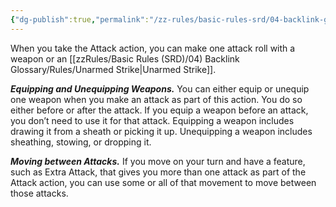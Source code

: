 ```yaml
---
{"dg-publish":true,"permalink":"/zz-rules/basic-rules-srd/04-backlink-glossary/actions/attack/","tags":["action"]}
---
```


When you take the Attack action, you can make one attack roll with a weapon or an [[zzRules/Basic Rules (SRD)/04) Backlink Glossary/Rules/Unarmed Strike\|Unarmed Strike]].

***Equipping and Unequipping Weapons.*** You can either equip or unequip one weapon when you make an attack as part of this action. You do so either before or after the attack. If you equip a weapon before an attack, you don’t need to use it for that attack. Equipping a weapon includes drawing it from a sheath or picking it up. Unequipping a weapon includes sheathing, stowing, or dropping it.

***Moving between Attacks.*** If you move on your turn and have a feature, such as Extra Attack, that gives you more than one attack as part of the Attack action, you can use some or all of that movement to move between those attacks.